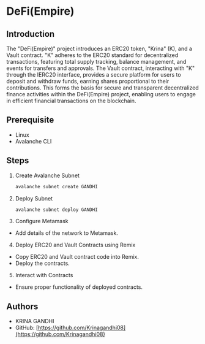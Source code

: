 # DeFi(Empire)

## Introduction

The "DeFi(Empire)" project introduces an ERC20 token, "Krina" (K), and a Vault contract. "K" adheres to the ERC20 standard for decentralized transactions, featuring total supply tracking, balance management, and events for transfers and approvals. The Vault contract, interacting with "K" through the IERC20 interface, provides a secure platform for users to deposit and withdraw funds, earning shares proportional to their contributions. This forms the basis for secure and transparent decentralized finance activities within the DeFi(Empire) project, enabling users to engage in efficient financial transactions on the blockchain.

## Prerequisite

- Linux
- Avalanche CLI

## Steps

1. Create Avalanche Subnet
   ```bash
   avalanche subnet create GANDHI
   ```
2. Deploy Subnet
   ```bash
   avalanche subnet deploy GANDHI
   ```
3. Configure Metamask

- Add details of the network to Metamask.

4. Deploy ERC20 and Vault Contracts using Remix

- Copy ERC20 and Vault contract code into Remix.
- Deploy the contracts.

5. Interact with Contracts

- Ensure proper functionality of deployed contracts.

## Authors

- KRINA GANDHI
- GitHub: [https://github.com/Krinagandhi08](https://github.com/Krinagandhi08)
